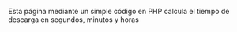 Esta página mediante un simple código en PHP calcula el tiempo de descarga en segundos, minutos y horas
